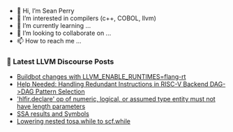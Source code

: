 - 👋 Hi, I’m Sean Perry
- 👀 I’m interested in compilers (c++, COBOL, llvm)
- 🌱 I’m currently learning ...
- 💞️ I’m looking to collaborate on ...
- 📫 How to reach me ...

<!---
s66perry/s66perry is a ✨ special ✨ repository because its `README.md` (this file) appears on your GitHub profile.
You can click the Preview link to take a look at your changes.
--->
### 📕 Latest LLVM Discourse Posts

<!-- DISCOURSE-LLVM:START -->
- [Buildbot changes with LLVM_ENABLE_RUNTIMES=flang-rt](https://discourse.llvm.org/t/buildbot-changes-with-llvm-enable-runtimes-flang-rt/83571#post_7)
- [Help Needed: Handling Redundant Instructions in RISC-V Backend DAG-&gt;DAG Pattern Selection](https://discourse.llvm.org/t/help-needed-handling-redundant-instructions-in-risc-v-backend-dag-dag-pattern-selection/84297#post_1)
- [&#39;hlfir.declare&#39; op of numeric, logical, or assumed type entity must not have length parameters](https://discourse.llvm.org/t/hlfir-declare-op-of-numeric-logical-or-assumed-type-entity-must-not-have-length-parameters/83629#post_6)
- [SSA results and Symbols](https://discourse.llvm.org/t/ssa-results-and-symbols/84278#post_4)
- [Lowering nested tosa.while to scf.while](https://discourse.llvm.org/t/lowering-nested-tosa-while-to-scf-while/84218#post_2)
<!-- DISCOURSE-LLVM:END -->
